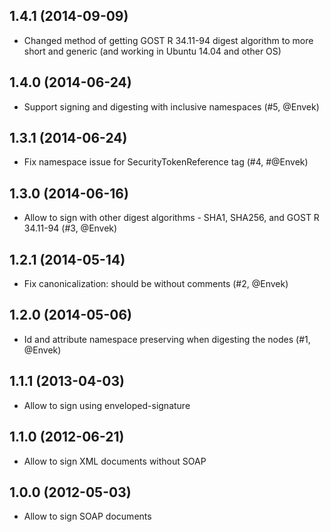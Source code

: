 ## 1.4.1 (2014-09-09)

- Changed method of getting GOST R 34.11-94 digest algorithm to more short and generic (and working in Ubuntu 14.04 and other OS)

## 1.4.0 (2014-06-24)

- Support signing and digesting with inclusive namespaces (#5, @Envek)

## 1.3.1 (2014-06-24)

- Fix namespace issue for SecurityTokenReference tag (#4, #@Envek)

## 1.3.0 (2014-06-16)

- Allow to sign with other digest algorithms - SHA1, SHA256, and GOST R 34.11-94 (#3, @Envek)

## 1.2.1 (2014-05-14)

- Fix canonicalization: should be without comments (#2, @Envek)

## 1.2.0 (2014-05-06)

- Id and attribute namespace preserving when digesting the nodes (#1, @Envek)

## 1.1.1 (2013-04-03)

- Allow to sign using enveloped-signature

## 1.1.0 (2012-06-21)

- Allow to sign XML documents without SOAP

## 1.0.0 (2012-05-03)

- Allow to sign SOAP documents
